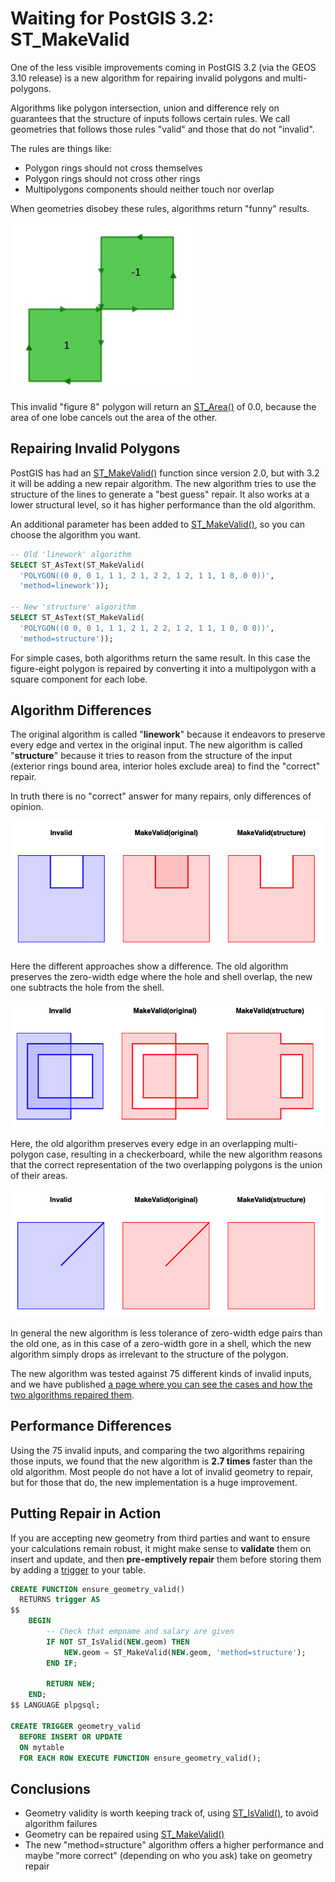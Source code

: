 # Waiting for PostGIS 3.2: ST_MakeValid

One of the less visible improvements coming in PostGIS 3.2 (via the GEOS 3.10 release) is a new algorithm for repairing invalid polygons and multi-polygons. 

Algorithms like polygon intersection, union and difference rely on guarantees that the structure of inputs follows certain rules. We call geometries that follows those rules "valid" and those that do not "invalid".

The rules are things like:

* Polygon rings should not cross themselves
* Polygon rings should not cross other rings
* Multipolygons components should neither touch nor overlap

When geometries disobey these rules, algorithms return "funny" results.

![Polygon with figure 8 ring](img/ring-crossing.jpg)

This invalid "figure 8" polygon will return an [ST_Area()](https://postgis.net/docs/ST_Area.html) of 0.0, because the area of one lobe cancels out the area of the other.

## Repairing Invalid Polygons

PostGIS has had an [ST_MakeValid()](https://postgis.net/docs/manual-dev/ST_MakeValid.html) function since version 2.0, but with 3.2 it will be adding a new repair algorithm. The new algorithm tries to use the structure of the lines to generate a "best guess" repair. It also works at a lower structural level, so it has higher performance than the old algorithm.

An additional parameter has been added to [ST_MakeValid()](https://postgis.net/docs/manual-dev/ST_MakeValid.html), so you can choose the algorithm you want.

```sql
-- Old 'linework' algorithm
SELECT ST_AsText(ST_MakeValid(
  'POLYGON((0 0, 0 1, 1 1, 2 1, 2 2, 1 2, 1 1, 1 0, 0 0))', 
  'method=linework'));

-- New 'structure' algorithm
SELECT ST_AsText(ST_MakeValid(
  'POLYGON((0 0, 0 1, 1 1, 2 1, 2 2, 1 2, 1 1, 1 0, 0 0))', 
  'method=structure'));
```

For simple cases, both algorithms return the same result. In this case the figure-eight polygon is repaired by converting it into a multipolygon with a square component for each lobe.

## Algorithm Differences

The original algorithm is called "**linework**" because it endeavors to preserve every edge and vertex in the original input. The new algorithm is called "**structure**" because it tries to reason from the structure of the input (exterior rings bound area, interior holes exclude area) to find the "correct" repair.

In truth there is no "correct" answer for many repairs, only differences of opinion.

![Hole touches hull](img/hole-hull.jpg)

Here the different approaches show a difference. The old algorithm preserves the zero-width edge where the hole and shell overlap, the new one subtracts the hole from the shell.

![Overlapping multi-polygon](img/overlapping-multi.jpg)

Here, the old algorithm preserves every edge in an overlapping multi-polygon case, resulting in a checkerboard, while the new algorithm reasons that the correct representation of the two overlapping polygons is the union of their areas.

![Zero-width gore](img/zero-width-gore.jpg)

In general the new algorithm is less tolerance of zero-width edge pairs than the old one, as in this case of a zero-width gore in a shell, which the new algorithm simply drops as irrelevant to the structure of the polygon.

The new algorithm was tested against 75 different kinds of invalid inputs, and we have published [a page where you can see the cases and how the two algorithms repaired them](http://s3.cleverelephant.ca/invalid.html).

## Performance Differences

Using the 75 invalid inputs, and comparing the two algorithms repairing those inputs, we found that the new algorithm is **2.7 times** faster than the old algorithm. Most people do not have a lot of invalid geometry to repair, but for those that do, the new implementation is a huge improvement.

## Putting Repair in Action

If you are accepting new geometry from third parties and want to ensure your calculations remain robust, it might make sense to **validate** them on insert and update, and then **pre-emptively repair** them before storing them by adding a [trigger](https://www.postgresql.org/docs/current/plpgsql-trigger.html) to your table.

```sql
CREATE FUNCTION ensure_geometry_valid() 
  RETURNS trigger AS 
$$
    BEGIN
        -- Check that empname and salary are given
        IF NOT ST_IsValid(NEW.geom) THEN
            NEW.geom = ST_MakeValid(NEW.geom, 'method=structure');
        END IF;

        RETURN NEW;
    END;
$$ LANGUAGE plpgsql;

CREATE TRIGGER geometry_valid 
  BEFORE INSERT OR UPDATE 
  ON mytable
  FOR EACH ROW EXECUTE FUNCTION ensure_geometry_valid();
```

## Conclusions

* Geometry validity is worth keeping track of, using [ST_IsValid()](https://postgis.net/docs/ST_IsValid.html), to avoid algorithm failures
* Geometry can be repaired using [ST_MakeValid()](https://postgis.net/docs/manual-dev/ST_MakeValid.html)
* The new "method=structure" algorithm offers a higher performance and maybe "more correct" (depending on who you ask) take on geometry repair


